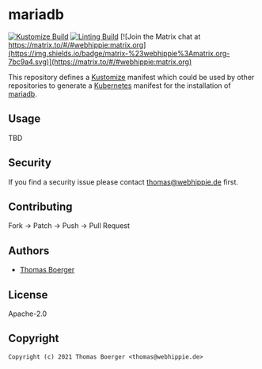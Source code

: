 # mariadb

[![Kustomize Build](https://github.com/kustomhippie/mariadb/workflows/build/badge.svg)](https://github.com/kustomhippie/mariadb/actions?query=workflow%3Abuild) [![Linting Build](https://github.com/kustomhippie/mariadb/workflows/linter/badge.svg)](https://github.com/kustomhippie/mariadb/actions?query=workflow%3Alinter) [![Join the Matrix chat at https://matrix.to/#/#webhippie:matrix.org](https://img.shields.io/badge/matrix-%23webhippie%3Amatrix.org-7bc9a4.svg)](https://matrix.to/#/#webhippie:matrix.org)

This repository defines a [Kustomize](https://kustomize.io/) manifest which could be used by other repositories to generate a [Kubernetes](https://kubernetes.io/) manifest for the installation of [mariadb](https://github.com/MariaDB/server).

## Usage

TBD

## Security

If you find a security issue please contact thomas@webhippie.de first.

## Contributing

Fork -> Patch -> Push -> Pull Request

## Authors

* [Thomas Boerger](https://github.com/tboerger)

## License

Apache-2.0

## Copyright

```
Copyright (c) 2021 Thomas Boerger <thomas@webhippie.de>
```

